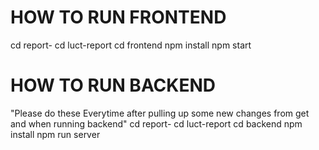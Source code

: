 # HOW TO RUN FRONTEND
cd report-
cd luct-report
cd frontend
npm install
npm start

# HOW TO RUN BACKEND
"Please do these Everytime after pulling up some new changes from get and when running backend"
cd report-
cd luct-report
cd backend
npm install
npm run server

